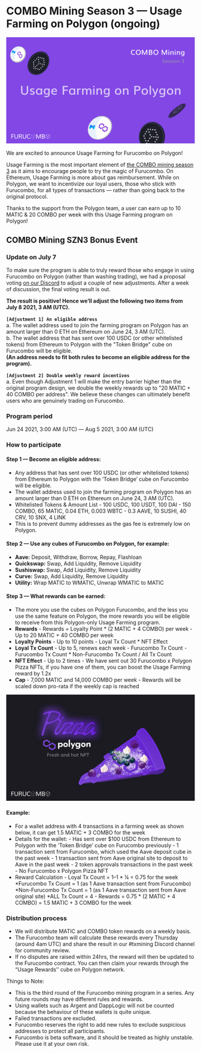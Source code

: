 # COMBO Mining Season 3 — Usage Farming on Polygon \(ongoing\)

![](../.gitbook/assets/usage-farming-1.png)

We are excited to announce Usage Farming for Furucombo on Polygon!

Usage Farming is the most important element of [the COMBO mining season 3](https://docs.furucombo.app/other-faq/combo-mining-season-3) as it aims to encourage people to try the magic of Furucombo. On Ethereum, Usage Farming is more about gas reimbursement. While on Polygon, we want to incentivize our loyal users, those who stick with Furucombo, for all types of transactions — rather than going back to the original protocol.

Thanks to the support from the Polygon team, a user can earn up to 10 MATIC & 20 COMBO per week with this Usage Farming program on Polygon!

## COMBO Mining SZN3 Bonus Event

### Update on July 7

To make sure the program is able to truly reward those who engage in using Furucombo on Polygon \(rather than washing trading\), we had a proposal voting [on our Discord](https://discord.gg/Qd4qsq5NUE) to adjust a couple of new adjustments. After a week of discussion, the final voting result is out.

**The result is positive! Hence we’ll adjust the following two items from July 8 2021, 3 AM \(UTC\).**

**`[Adjustment 1] An eligible address`**  
a. The wallet address used to join the farming program on Polygon has an amount larger than 0 ETH on Ethereum on June 24, 3 AM \(UTC\).  
b. The wallet address that has sent over 100 USDC \(or other whitelisted tokens\) from Ethereum to Polygon with the "Token Bridge" cube on Furucombo will be eligible.   
**\(An address needs to fit both rules to become an eligible address for the program\).**

**`[Adjustment 2] Double weekly reward incentives`**  
a. Even though Adjustment 1 will make the entry barrier higher than the original program design, we double the weekly rewards up to "20 MATIC + 40 COMBO per address". We believe these changes can ultimately benefit users who are genuinely trading on Furucombo.

### Program period

Jun 24 2021, 3:00 AM \(UTC\) — Aug 5 2021, 3:00 AM \(UTC\)

### How to participate

#### Step 1 — Become an eligible address:

* Any address that has sent over 100 USDC \(or other whitelisted tokens\) from Ethereum to Polygon with the ‘Token Bridge’ cube on Furucombo will be eligible.
* The wallet address used to join the farming program on Polygon has an amount larger than 0 ETH on Ethereum on June 24, 3 AM \(UTC\).
* Whitelisted Tokens & Amount List - 100 USDC, 100 USDT, 100 DAI - 150 COMBO, 65 MATIC, 0.04 ETH, 0.003 WBTC - 0.3 AAVE, 10 SUSHI, 40 CRV, 10 SNX, 4 LINK
* This is to prevent dummy addresses as the gas fee is extremely low on Polygon.

#### **Step 2 — Use any cubes of Furucombo on Polygon, for example:**

* **Aave:** Deposit, Withdraw, Borrow, Repay, Flashloan
* **Quickswap:** Swap, Add Liquidity, Remove Liquidity
* **Sushiswap:** Swap, Add Liquidity, Remove Liquidity
* **Curve:** Swap, Add Liquidity, Remove Liquidity
* **Utility:** Wrap MATIC to WMATIC, Unwrap WMATIC to MATIC

#### **Step 3 — What rewards can be earned:**

* The more you use the cubes on Polygon Furucombo, and the less you use the same feature on Polygon, the more rewards you will be eligible to receive from this Polygon-only Usage Farming program.
* **Rewards** - Rewards = Loyalty Point \* \(2 MATIC + 4 COMBO\) per week - Up to 20 MATIC + 40 COMBO per week
* **Loyalty Points** - Up to 10 points - Loyal Tx Count \* NFT Effect
* **Loyal Tx Count** - Up to 5, renews each week - Furucombo Tx Count ⁃ Furucombo Tx Count \* Non-Furucombo Tx Count / All Tx Count
* **NFT Effect** - Up to 2 times - We have sent out 30 Furucombo x Polygon Pizza NFTs, if you have one of them, you can boost the Usage Farming reward by 1.2x
* **Cap** - 7,000 MATIC and 14,000 COMBO per week - Rewards will be scaled down pro-rata if the weekly cap is reached

![Furucombo x Polygon Pizza NFT](../.gitbook/assets/polygon-pizza-nft.png)

#### **Example:**

* For a wallet address with 4 transactions in a farming week as shown below, it can get 1.5 MATIC + 3 COMBO for the week
* Details for the wallet: - Has sent over $100 USDC from Ethereum to Polygon with the ‘Token Bridge’ cube on Furucombo previously - 1 transaction sent from Furucombo, which used the Aave deposit cube in the past week - 1 transaction sent from Aave original site to deposit to Aave in the past week - 2 token approvals transactions in the past week - No Furucombo x Polygon Pizza NFT
* Reward Calculation - Loyal Tx Count = 1–1 \* ¼ = 0.75 for the week \*Furucombo Tx Count = 1 \(as 1 Aave transaction sent from Furucombo\) \*Non-Furucombo Tx Count = 1 \(as 1 Aave transaction sent from Aave original site\) \*ALL Tx Count = 4 - Rewards = 0.75 \* \(2 MATIC + 4 COMBO\) = 1.5 MATIC + 3 COMBO for the week

### Distribution process

* We will distribute MATIC and COMBO token rewards on a weekly basis.
* The Furucombo team will calculate these rewards every Thursday \(around 4am UTC\) and share the result in our \#txmining Discord channel for community review.
* If no disputes are raised within 24hrs, the reward will then be updated to the Furucombo contract. You can then claim your rewards through the “Usage Rewards’’ cube on Polygon network.



Things to Note:

* This is the third round of the Furucombo mining program in a series. Any future rounds may have different rules and rewards.
* Using wallets such as Argent and DappLogic will not be counted because the behaviour of these wallets is quite unique.
* Failed transactions are excluded.
* Furucombo reserves the right to add new rules to exclude suspicious addresses to protect all participants.
* Furucombo is beta software, and it should be treated as highly unstable. Please use it at your own risk.

